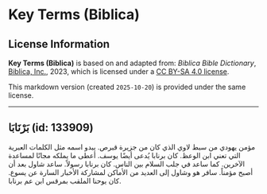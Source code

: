 # Key Terms (Biblica)

## License Information

**Key Terms (Biblica)** is based on and adapted from: _Biblica Bible Dictionary_, [Biblica, Inc.](https://www.biblica.com/), 2023, which is licensed under a [CC BY-SA 4.0 license](https://creativecommons.org/licenses/by-sa/4.0/legalcode.en).

This markdown version (created `2025-10-20`) is provided under the same license.



--------------------------------

## بَرْنَابَا (id: 133909)

مؤمن يهودي من سبط لاوي الذي كان من جزيرة قبرص. يبدو اسمه مثل الكلمات العبرية التي تعني ابن الوعظ. كان برنابا يُدعى أيضًا يوسف. أعطى ما يملكه مجانًا لمساعدة الآخرين. كما ساعد في جلب السلام بين الناس. كان برنابا رسولاً. ساعد شاول بعد أن أصبح مؤمناً. سافر هو وشاول إلى العديد من الأماكن لمشاركة الأخبار السارة عن يسوع. كان يوحنا الملقب بمرقس ابن عم برنابا.


